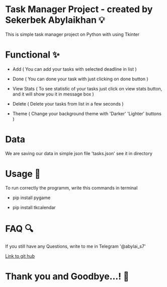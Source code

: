 # Task Manager Project - created by Sekerbek Abylaikhan 💡

This is simple task manager project on Python with using Tkinter

# Functional  ✨

- Add ( You can add your tasks with selected deadline in list )

- Done ( You can done your task with just clicking on done button )

- View Stats ( To see statistic of your tasks just click on view stats button, and it will show you it in message box )

- Delete ( Delete your tasks from list in a few seconds )

- Theme ( Change your background theme with 'Darker' 'Lighter' buttons )

# Data 

We are saving our data in simple json file 'tasks.json' see it in directory

# Usage 🔨

To run correctly the programm, write this commands in terminal 

- pip install pygame

- pip install tkcalendar

# FAQ 🔍

If you still have any Questions, write to me in Telegram '@abylai_s7'

[Link to git hub](https://github.com/AbylaiSekerbek7/Task-Manager-Project.git)

# Thank you and Goodbye...! 🎇
